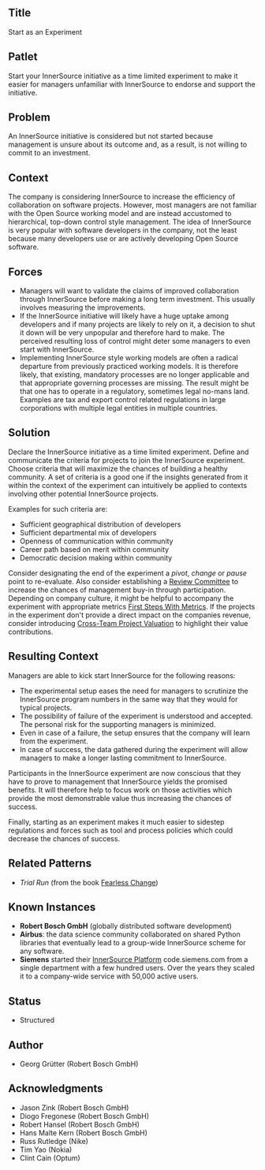 ## Title

Start as an Experiment

## Patlet

Start your InnerSource initiative as a time limited experiment to make it easier for managers unfamiliar with InnerSource to endorse and support the initiative.

## Problem

An InnerSource initiative is considered but not started because management is unsure about its outcome and, as a result, is not willing to commit to an investment.

## Context

The company is considering InnerSource to increase the efficiency of collaboration on software projects. However, most managers are not familiar with the Open Source working model and are instead accustomed to hierarchical, top-down control style management. The idea of InnerSource is very popular with software developers in the company, not the least because many developers use or are actively developing Open Source software.

## Forces

- Managers will want to validate the claims of improved collaboration through InnerSource before making a long term investment. This usually involves measuring the improvements.
- If the InnerSource initiative will likely have a huge uptake among developers and if many projects are likely to rely on it, a decision to shut it down will be very unpopular and therefore hard to make. The perceived resulting loss of control might deter some managers to even start with InnerSource.
- Implementing InnerSource style working models are often a radical departure from previously practiced working models. It is therefore likely, that existing, mandatory processes are no longer applicable and that appropriate governing processes are missing. The result might be that one has to operate in a regulatory, sometimes legal no-mans land. Examples are tax and export control related regulations in large corporations with multiple legal entities in multiple countries.

## Solution

Declare the InnerSource initiative as a time limited experiment. Define and communicate the criteria for projects to join the InnerSource experiment. Choose criteria that will maximize the chances of building a healthy community. A set of criteria is a good one if the insights generated from it within the context of the experiment can intuitively be applied to contexts involving other potential InnerSource projects.

Examples for such criteria are:

- Sufficient geographical distribution of developers
- Sufficient departmental mix of developers
- Openness of communication within community
- Career path based on merit within community
- Democratic decision making within community

Consider designating the end of the experiment a _pivot_, _change_ or _pause_ point to re-evaluate. Also consider establishing a [Review Committee](review-committee.md) to increase the chances of management buy-in through participation. Depending on company culture, it might be helpful to accompany the experiment with appropriate metrics [First Steps With Metrics](../1-initial/introducing-metrics-in-innersource.md). If the projects in the experiment don't provide a direct impact on the companies revenue, consider introducing [Cross-Team Project Valuation](crossteam-project-valuation.md) to highlight their value contributions.

## Resulting Context

Managers are able to kick start InnerSource for the following reasons:

- The experimental setup eases the need for managers to scrutinize the InnerSource program numbers in the same way that they would for typical projects.
- The possibility of failure of the experiment is understood and accepted. The personal risk for the supporting managers is minimized.
- Even in case of a failure, the setup ensures that the company will learn from the experiment.
- In case of success, the data gathered during the experiment will allow managers to make a longer lasting commitment to InnerSource.

Participants in the InnerSource experiment are now conscious that they have to prove to management that InnerSource yields the promised benefits. It will therefore help to focus work on those activities which provide the most demonstrable value thus increasing the chances of success.

Finally, starting as an experiment makes it much easier to sidestep regulations and forces such as tool and process policies which could decrease the chances of success.

## Related Patterns

- _Trial Run_ (from the book [Fearless Change](https://fearlesschangepatterns.com/))

## Known Instances

- **Robert Bosch GmbH** (globally distributed software development)
- **Airbus**: the data science community collaborated on shared Python libraries that eventually lead to a group-wide InnerSource scheme for any software.
- **Siemens** started their [InnerSource Platform](https://about.gitlab.com/customers/siemens/) code.siemens.com from a single department with a few hundred users. Over the years they scaled it to a company-wide service with 50,000 active users.

## Status

* Structured

## Author

- Georg Grütter (Robert Bosch GmbH)

## Acknowledgments

- Jason Zink (Robert Bosch GmbH)
- Diogo Fregonese (Robert Bosch GmbH)
- Robert Hansel (Robert Bosch GmbH)
- Hans Malte Kern (Robert Bosch GmbH)
- Russ Rutledge (Nike)
- Tim Yao (Nokia)
- Clint Cain (Optum)
